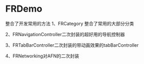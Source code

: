 # FRDemo
整合了开发常用的方法
1、FRCategory 整合了常用的大部分分类

2、FRNavigationController二次封装的超好用的导航控制器

3、FRTabBarController二次封装的带动画效果的tabBarController

4、FRNetworking对AFN的二次封装
